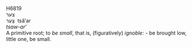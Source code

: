 <body>
  <p>H6819<br>  צער  <br> צָּעַר  ‎  tsâ‛ar  <br><i>tsaw-ar‘ </i><br>A primitive root; to <i>be</i> <i>small</i>, that is, (figuratively) <i>ignoble: - </i>be brought low, little one, be small.<br></p>
 </body>